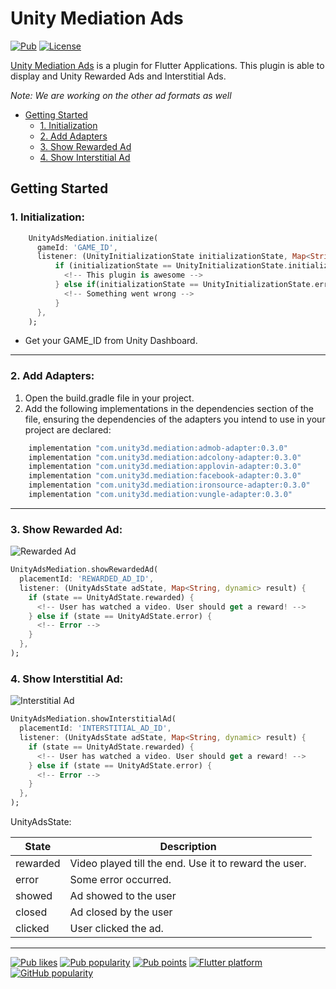 # Unity Mediation Ads

[![Pub](https://img.shields.io/pub/v/unity_ads_mediation.svg)](https://pub.dev/packages/unity_ads_mediation)
[![License](https://img.shields.io/github/license/pavzay/unity_ads_mediation)](https://github.com/pavzay/unity_ads_mediation/blob/master/LICENSE)

[Unity Mediation Ads](https://docs.unity.com/mediation/IntroToMediation) is a plugin for Flutter Applications. This plugin is able to display and Unity Rewarded Ads and Interstitial Ads.

_Note: We are working on the other ad formats as well_

- [Getting Started](#getting-started)
  - [1. Initialization](#1-initialization)
  - [2. Add Adapters](#1-add-adapters)
  - [3. Show Rewarded Ad](#3-show-rewarded-ad)
  - [4. Show Interstitial Ad](#4-show-interstitial-ad)

## Getting Started

### 1. Initialization:

```dart
    UnityAdsMediation.initialize(
      gameId: 'GAME_ID',
      listener: (UnityInitializationState initializationState, Map<String, dynamic> result) {
          if (initializationState == UnityInitializationState.initialized) {
            <!-- This plugin is awesome -->
          } else if(initializationState == UnityInitializationState.error) {
            <!-- Something went wrong -->
          }
      },
    );
```

- Get your GAME_ID from Unity Dashboard.

---

### 2. Add Adapters:

1. Open the build.gradle file in your project.
2. Add the following implementations in the dependencies section of the file, ensuring the dependencies of the adapters you intend to use in your project are declared:

```c
    implementation "com.unity3d.mediation:admob-adapter:0.3.0"
    implementation "com.unity3d.mediation:adcolony-adapter:0.3.0"
    implementation "com.unity3d.mediation:applovin-adapter:0.3.0"
    implementation "com.unity3d.mediation:facebook-adapter:0.3.0"
    implementation "com.unity3d.mediation:ironsource-adapter:0.3.0"
    implementation "com.unity3d.mediation:vungle-adapter:0.3.0"
```

---

### 3. Show Rewarded Ad:

![Rewarded Ad](https://github.com/pavzay/flutter_unity_ads/raw/master/example/images/rewarded.gif "Rewarded Ad")

```dart
UnityAdsMediation.showRewardedAd(
  placementId: 'REWARDED_AD_ID',
  listener: (UnityAdsState adState, Map<String, dynamic> result) {
    if (state == UnityAdState.rewarded) {
      <!-- User has watched a video. User should get a reward! -->
    } else if (state == UnityAdState.error) {
      <!-- Error -->
    }
  },
);
```

### 4. Show Interstitial Ad:

![Interstitial Ad](https://github.com/pavzay/flutter_unity_ads/raw/master/example/images/interstitial.gif "Interstitial Ad")

```dart
UnityAdsMediation.showInterstitialAd(
  placementId: 'INTERSTITIAL_AD_ID',
  listener: (UnityAdsState adState, Map<String, dynamic> result) {
    if (state == UnityAdState.rewarded) {
      <!-- User has watched a video. User should get a reward! -->
    } else if (state == UnityAdState.error) {
      <!-- Error -->
    }
  },
);
```

UnityAdsState:

| State    | Description                                           |
| -------- | ----------------------------------------------------- |
| rewarded | Video played till the end. Use it to reward the user. |
| error    | Some error occurred.                                  |
| showed   | Ad showed to the user                                 |
| closed   | Ad closed by the user                                 |
| clicked  | User clicked the ad.                                  |

---

[![Pub likes](https://badgen.net/pub/likes/unity_ads_mediation)](https://pub.dev/packages/unity_ads_mediation/score)
[![Pub popularity](https://badgen.net/pub/popularity/unity_ads_mediation)](https://pub.dev/packages/unity_ads_mediation/score)
[![Pub points](https://badgen.net/pub/points/unity_ads_mediation)](https://pub.dev/packages/unity_ads_mediation/score)
[![Flutter platform](https://badgen.net/pub/flutter-platform/unity_ads_mediation)](https://pub.dev/packages/unity_ads_mediation)
[![GitHub popularity](https://img.shields.io/github/stars/pavzay/unity_ads_mediation?logo=github&logoColor=white)](https://github.com/pavzay/flutter_unity_ads)
